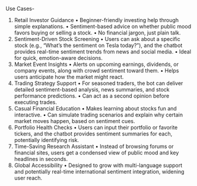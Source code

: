 Use Cases-
1. Retail Investor Guidance
•	Beginner-friendly investing help through simple explanations.
•	Sentiment-based advice on whether public mood favors buying or selling a stock.
•	No financial jargon, just plain talk.
2. Sentiment-Driven Stock Screening
•	Users can ask about a specific stock (e.g., “What’s the sentiment on Tesla today?”), and the chatbot provides real-time sentiment trends from news and social media.
•	Ideal for quick, emotion-aware decisions.
3. Market Event Insights
•	Alerts on upcoming earnings, dividends, or company events, along with crowd sentiment toward them.
•	Helps users anticipate how the market might react.
4. Trading Strategy Support
•	For seasoned traders, the bot can deliver detailed sentiment-based analysis, news summaries, and stock performance predictions.
•	Can act as a second opinion before executing trades.
5. Casual Financial Education
•	Makes learning about stocks fun and interactive.
•	Can simulate trading scenarios and explain why certain market moves happen, based on sentiment cues.
6. Portfolio Health Checks
•	Users can input their portfolio or favorite tickers, and the chatbot provides sentiment summaries for each, potentially identifying risk.
7. Time-Saving Research Assistant
•	Instead of browsing forums or financial sites, users get a condensed view of public mood and key headlines in seconds.
8. Global Accessibility
•	Designed to grow with multi-language support and potentially real-time international sentiment integration, widening user reach.
